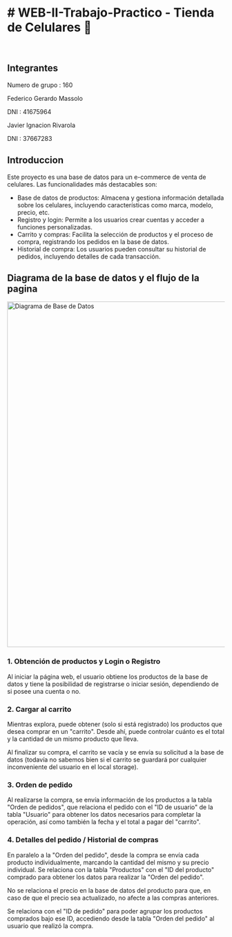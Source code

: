 <h1>  # WEB-II-Trabajo-Practico - Tienda de Celulares 📱 </h1>

<br>

<h2>Integrantes</h2>

Numero de grupo : 160

Federico Gerardo Massolo  

DNI : 41675964

Javier Ignacion Rivarola  

DNI : 37667283

<h2>Introduccion</h2>

Este proyecto es una base de datos para un e-commerce de venta de celulares. Las funcionalidades más destacables son:
<ul>
<li>Base de datos de productos: Almacena y gestiona información detallada sobre los celulares, incluyendo características como marca, modelo, precio, etc.</li>

<li>Registro y login: Permite a los usuarios crear cuentas y acceder a funciones personalizadas.</li>

<li>Carrito y compras: Facilita la selección de productos y el proceso de compra, registrando los pedidos en la base de datos.</li>

<li>Historial de compra: Los usuarios pueden consultar su historial de pedidos, incluyendo detalles de cada transacción.</li>
</ul>
 <h2>Diagrama de la base de datos y el flujo de la pagina</h2>


<img src="https://github.com/user-attachments/assets/178b5323-8527-440d-af13-ee85a5ac16c9" alt="Diagrama de Base de Datos" width="800"/>


<h3>1. Obtención de productos y Login o Registro</h3> Al iniciar la página web, el usuario obtiene los productos de la base de datos y tiene la posibilidad de registrarse o iniciar sesión, dependiendo de si posee una cuenta o no.

<h3>2. Cargar al carrito</h3> Mientras explora, puede obtener (solo si está registrado) los productos que desea comprar en un "carrito".
Desde ahí, puede controlar cuánto es el total y la cantidad de un mismo producto que lleva.

Al finalizar su compra, el carrito se vacía y se envía su solicitud a la base de datos (todavía no sabemos bien si el carrito se guardará por cualquier inconveniente del usuario en el local storage).

<h3>3. Orden de pedido</h3> Al realizarse la compra, se envía información de los productos a la tabla "Orden de pedidos", que relaciona el pedido con el "ID de usuario" de la tabla "Usuario" para obtener los datos necesarios para completar la operación, así como también la fecha y el total a pagar del "carrito".

<h3>4. Detalles del pedido / Historial de compras</h3> En paralelo a la "Orden del pedido", desde la compra se envía cada producto individualmente, marcando la cantidad del mismo y su precio individual.
Se relaciona con la tabla "Productos" con el "ID del producto" comprado para obtener los datos para realizar la "Orden del pedido".

No se relaciona el precio en la base de datos del producto para que, en caso de que el precio sea actualizado, no afecte a las compras anteriores.

Se relaciona con el "ID de pedido" para poder agrupar los productos comprados bajo ese ID, accediendo desde la tabla "Orden del pedido" al usuario que realizó la compra.
